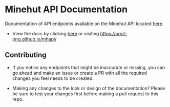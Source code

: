 # Minehut API Documentation

Documentation of API endpoints available on the Minehut API located [here](https://api.minehut.com).

- View the docs by clicking [here]() or visiting https://orvit-png.github.io/mhapi/

## Contributing

- If you notice any endpoints that might be inaccurate or missing, you can go ahead and make an issue or create a PR with all the required changes you feel needs to be created.

- Making any changes to the look or design of the documentation? Please be sure to test your changes first before making a pull request to this repo.
